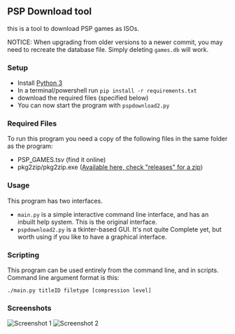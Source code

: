 ## PSP Download tool

this is a tool to download PSP games as ISOs.

NOTICE: When upgrading from older versions to a newer commit, you may need to recreate the database file.  Simply deleting `games.db` will work.

### Setup

* Install [Python 3](https://python.org/downloads)
* In a terminal/powershell run `pip install -r requirements.txt`
* download the required files (specified below)
* You can now start the program with `pspdownload2.py`

### Required Files
To run this program you need a copy of the following files in the same folder as the program:

* PSP_GAMES.tsv (find it online)
* pkg2zip/pkg2zip.exe ([Available here, check "releases" for a zip](https://github.com/mmozeiko/pkg2zip))

### Usage

This program has two interfaces.

* `main.py` is a simple interactive command line interface, and has an inbuilt help system. This is the original interface.
* `pspdownload2.py` is a tkinter-based GUI. It's not quite Complete yet, but worth using if you like to have a graphical interface.

### Scripting
This program can be used entirely from the command line, and in scripts. Command line argument format is this:
```
./main.py titleID filetype [compression level]
```

### Screenshots

![Screenshot 1](https://luke.feen.us/bpd8f4.png)
![Screenshot 2](https://luke.feen.us/fgnqcf.png)